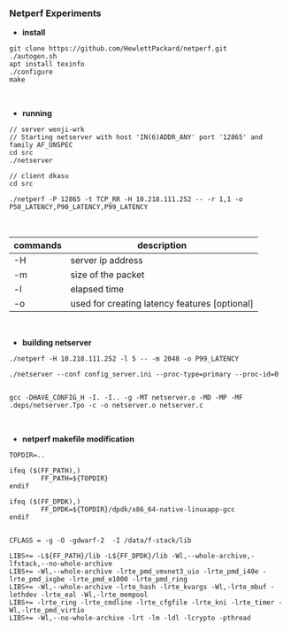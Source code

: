 ### Netperf Experiments

- **install**

```
git clone https://github.com/HewlettPackard/netperf.git
./autogen.sh
apt install texinfo
./configure
make
```

<br>


- **running**

```
// server wenji-wrk
// Starting netserver with host 'IN(6)ADDR_ANY' port '12865' and family AF_UNSPEC
cd src
./netserver

// client dkasu
cd src

./netperf -P 12865 -t TCP_RR -H 10.218.111.252 -- -r 1,1 -o P50_LATENCY,P90_LATENCY,P99_LATENCY
```

<br>

| commands | description |
| -- | -- |
| -H | server ip address |
| -m | size of the packet |
| -l | elapsed time |
| -o | used for creating latency features [optional]|


<br>


- **building netserver**
```
./netperf -H 10.218.111.252 -l 5 -- -m 2048 -o P99_LATENCY

./netserver --conf config_server.ini --proc-type=primary --proc-id=0


gcc -DHAVE_CONFIG_H -I. -I.. -g -MT netserver.o -MD -MP -MF .deps/netserver.Tpo -c -o netserver.o netserver.c                

```

<br>

- **netperf makefile modification**

```
TOPDIR=..

ifeq ($(FF_PATH),)
        FF_PATH=${TOPDIR}
endif

ifeq ($(FF_DPDK),)
        FF_DPDK=${TOPDIR}/dpdk/x86_64-native-linuxapp-gcc
endif


CFLAGS = -g -O -gdwarf-2  -I /data/f-stack/lib

LIBS+= -L${FF_PATH}/lib -L${FF_DPDK}/lib -Wl,--whole-archive,-lfstack,--no-whole-archive
LIBS+= -Wl,--whole-archive -lrte_pmd_vmxnet3_uio -lrte_pmd_i40e -lrte_pmd_ixgbe -lrte_pmd_e1000 -lrte_pmd_ring
LIBS+= -Wl,--whole-archive -lrte_hash -lrte_kvargs -Wl,-lrte_mbuf -lethdev -lrte_eal -Wl,-lrte_mempool
LIBS+= -lrte_ring -lrte_cmdline -lrte_cfgfile -lrte_kni -lrte_timer -Wl,-lrte_pmd_virtio
LIBS+= -Wl,--no-whole-archive -lrt -lm -ldl -lcrypto -pthread

```

